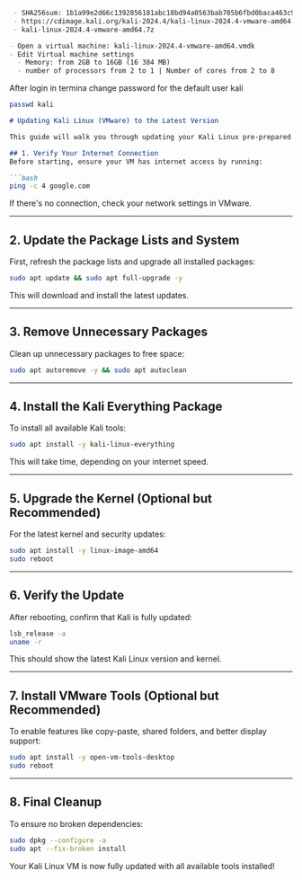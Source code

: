 ```md
 - SHA256sum: 1b1a99e2d66c1392856181abc18bd94a0563bab705b6fbd0baca463c9d3faa66
 - https://cdimage.kali.org/kali-2024.4/kali-linux-2024.4-vmware-amd64.7z
 - kali-linux-2024.4-vmware-amd64.7z
```
```md
- Open a virtual machine: kali-linux-2024.4-vmware-amd64.vmdk
- Edit Virtual machine settings
  - Memory: from 2GB to 16GB (16 384 MB)
  - number of processors from 2 to 1 | Number of cores from 2 to 8

```
After login in termina change password for the default user kali

```bash
passwd kali
```
```md
# Updating Kali Linux (VMware) to the Latest Version

This guide will walk you through updating your Kali Linux pre-prepared VMware image to the latest possible version and installing all available packages.

## 1. Verify Your Internet Connection
Before starting, ensure your VM has internet access by running:

```bash
ping -c 4 google.com
```

If there's no connection, check your network settings in VMware.

---

## 2. Update the Package Lists and System
First, refresh the package lists and upgrade all installed packages:

```bash
sudo apt update && sudo apt full-upgrade -y
```

This will download and install the latest updates.

---

## 3. Remove Unnecessary Packages
Clean up unnecessary packages to free space:

```bash
sudo apt autoremove -y && sudo apt autoclean
```

---

## 4. Install the Kali Everything Package
To install all available Kali tools:

```bash
sudo apt install -y kali-linux-everything
```

This will take time, depending on your internet speed.

---

## 5. Upgrade the Kernel (Optional but Recommended)
For the latest kernel and security updates:

```bash
sudo apt install -y linux-image-amd64
sudo reboot
```

---

## 6. Verify the Update
After rebooting, confirm that Kali is fully updated:

```bash
lsb_release -a
uname -r
```

This should show the latest Kali Linux version and kernel.

---

## 7. Install VMware Tools (Optional but Recommended)
To enable features like copy-paste, shared folders, and better display support:

```bash
sudo apt install -y open-vm-tools-desktop
sudo reboot
```

---

## 8. Final Cleanup
To ensure no broken dependencies:

```bash
sudo dpkg --configure -a
sudo apt --fix-broken install
```

Your Kali Linux VM is now fully updated with all available tools installed!
```
